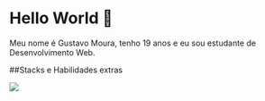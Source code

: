 # Hello World 👋

<p>Meu nome é Gustavo Moura, tenho 19 anos e eu sou estudante de Desenvolvimento Web.</p>

##Stacks e Habilidades extras

<a href="instagram.com/gmdot_"><img src="https://img.shields.io/badge/Instagram-E4405F?style=for-the-badge&logo=instagram&logoColor=white"></a>
